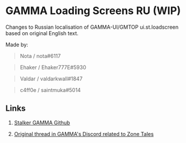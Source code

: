 # GAMMA Loading Screens RU (WIP)
Changes to Russian localisation of GAMMA-UI/GMTOP ui.st.loadscreen based on original English text.

Made by:
> Nota / nota#6117

> Ehaker / Ehaker777E#5930

> Valdar / valdarkwall#1847

> c4ff0e / saintmuka#5014

## Links
1. [Stalker GAMMA Github](https://github.com/Grokitach/Stalker_GAMMA)

2. [Original thread in GAMMA's Discord related to Zone Tales](https://discord.com/channels/912320241713958912/1108010367684202516)
